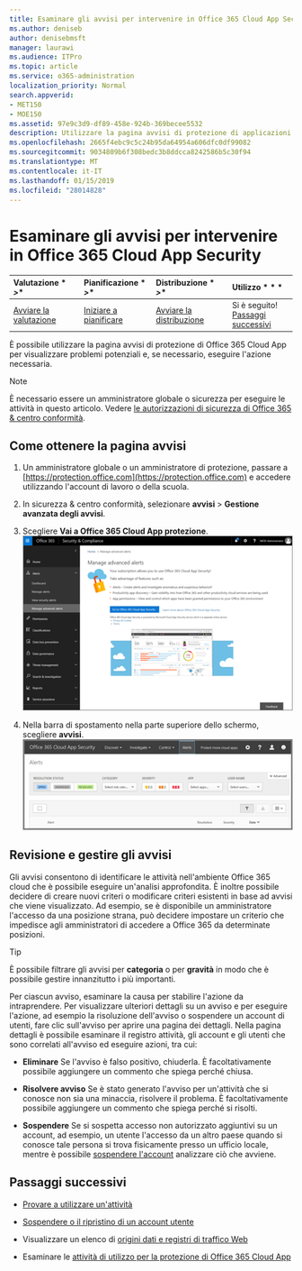 ```yaml
---
title: Esaminare gli avvisi per intervenire in Office 365 Cloud App Security
ms.author: deniseb
author: denisebmsft
manager: laurawi
ms.audience: ITPro
ms.topic: article
ms.service: o365-administration
localization_priority: Normal
search.appverid:
- MET150
- MOE150
ms.assetid: 97e9c3d9-df89-458e-924b-369becee5532
description: Utilizzare la pagina avvisi di protezione di applicazioni di Office 365 Cloud per visualizzare i potenziali problemi ed eseguire azioni. È possibile ignorare o risolvere gli avvisi e se necessario, sospendere un account utente.
ms.openlocfilehash: 2665f4ebc9c5c24b95da64954a606dfc0df99082
ms.sourcegitcommit: 9034809b6f308bedc3b8ddcca8242586b5c30f94
ms.translationtype: MT
ms.contentlocale: it-IT
ms.lasthandoff: 01/15/2019
ms.locfileid: "28014828"
---
```

# <a name="review-and-take-action-on-alerts-in-office-365-cloud-app-security"></a>Esaminare gli avvisi per intervenire in Office 365 Cloud App Security
  
|Valutazione * *\>**|Pianificazione * *\>**|Distribuzione * *\>**|Utilizzo * * *|
|:-----|:-----|:-----|:-----|
|[Avviare la valutazione](office-365-cas-overview.md) <br/> |[Iniziare a pianificare](get-ready-for-office-365-cas.md) <br/> |[Avviare la distribuzione](turn-on-office-365-cas.md) <br/> |Si è seguito!  <br/> [Passaggi successivi](#next-steps) <br/> |
   
È possibile utilizzare la pagina avvisi di protezione di Office 365 Cloud App per visualizzare problemi potenziali e, se necessario, eseguire l'azione necessaria.
  
> [!NOTE]
> È necessario essere un amministratore globale o sicurezza per eseguire le attività in questo articolo. Vedere [le autorizzazioni di sicurezza di Office 365 &amp; centro conformità](permissions-in-the-security-and-compliance-center.md). 
  
## <a name="how-to-get-to-the-alerts-page"></a>Come ottenere la pagina avvisi

1. Un amministratore globale o un amministratore di protezione, passare a [https://protection.office.com](https://protection.office.com) e accedere utilizzando l'account di lavoro o della scuola. 
    
2. In sicurezza &amp; centro conformità, selezionare **avvisi** \> **Gestione avanzata degli avvisi**.
    
3. Scegliere **Vai a Office 365 Cloud App protezione**.<br/>![In sicurezza &amp; centro conformità, selezionare Gestisci avvisi avanzate per accedere alla sicurezza di Office 365 Cloud App](media/958632d4-03e3-4ade-8e22-d5509db6fca7.png)
  
4. Nella barra di spostamento nella parte superiore dello schermo, scegliere **avvisi**.<br/>![Nella pagina avvisi, è possibile visualizzare gli avvisi sono state attivate e le azioni eseguite.](media/3b53d4c9-4b13-435d-8547-8c0f9ae6b914.png)
  
## <a name="review-and-handle-alerts"></a>Revisione e gestire gli avvisi

Gli avvisi consentono di identificare le attività nell'ambiente Office 365 cloud che è possibile eseguire un'analisi approfondita. È inoltre possibile decidere di creare nuovi criteri o modificare criteri esistenti in base ad avvisi che viene visualizzato. Ad esempio, se è disponibile un amministratore l'accesso da una posizione strana, può decidere impostare un criterio che impedisce agli amministratori di accedere a Office 365 da determinate posizioni.
  
> [!TIP]
> È possibile filtrare gli avvisi per **categoria** o per **gravità** in modo che è possibile gestire innanzitutto i più importanti. 
  
Per ciascun avviso, esaminare la causa per stabilire l'azione da intraprendere. Per visualizzare ulteriori dettagli su un avviso e per eseguire l'azione, ad esempio la risoluzione dell'avviso o sospendere un account di utenti, fare clic sull'avviso per aprire una pagina dei dettagli. Nella pagina dettagli è possibile esaminare il registro attività, gli account e gli utenti che sono correlati all'avviso ed eseguire azioni, tra cui:
  
- **Eliminare** Se l'avviso è falso positivo, chiuderla. È facoltativamente possibile aggiungere un commento che spiega perché chiusa. 
    
- **Risolvere avviso** Se è stato generato l'avviso per un'attività che si conosce non sia una minaccia, risolvere il problema. È facoltativamente possibile aggiungere un commento che spiega perché si risolti. 
    
- **Sospendere** Se si sospetta accesso non autorizzato aggiuntivi su un account, ad esempio, un utente l'accesso da un altro paese quando si conosce tale persona si trova fisicamente presso un ufficio locale, mentre è possibile [sospendere l'account](suspend-or-restore-an-account-in-ocas.md) analizzare ciò che avviene. 
    
## <a name="next-steps"></a>Passaggi successivi

- [Provare a utilizzare un'attività](investigate-an-activity-in-office-365-cas.md)
    
- [Sospendere o il ripristino di un account utente](suspend-or-restore-an-account-in-ocas.md)
    
- Visualizzare un elenco di [origini dati e registri di traffico Web](web-traffic-logs-and-data-sources-for-ocas.md)
    
- Esaminare le [attività di utilizzo per la protezione di Office 365 Cloud App](utilization-activities-for-ocas.md)
    

